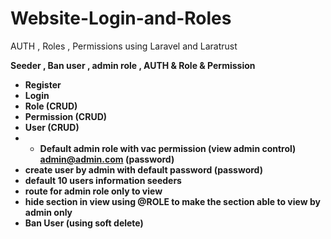 # Website-Login-and-Roles
AUTH , Roles , Permissions using Laravel and Laratrust 


<b> Seeder , Ban user , admin role , AUTH & Role & Permission <b>



- Register
- Login
- Role (CRUD)
- Permission (CRUD)
- User (CRUD)
- - Default admin role with vac permission (view admin control) admin@admin.com (password)
- create user by admin with default password (password)
- default 10 users information seeders
- route for admin role only to view
- hide section in view using @ROLE to make the section able to view by admin only
- Ban User (using soft delete)
